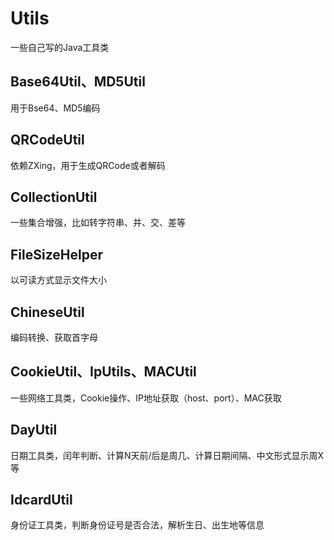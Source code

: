 # Utils
一些自己写的Java工具类
## Base64Util、MD5Util
用于Bse64、MD5编码
## QRCodeUtil
依赖ZXing，用于生成QRCode或者解码
## CollectionUtil
一些集合增强，比如转字符串、并、交、差等
## FileSizeHelper
以可读方式显示文件大小
## ChineseUtil
编码转换、获取首字母
## CookieUtil、IpUtils、MACUtil
一些网络工具类，Cookie操作、IP地址获取（host、port）、MAC获取
## DayUtil
日期工具类，闰年判断、计算N天前/后是周几、计算日期间隔、中文形式显示周X等
## IdcardUtil
身份证工具类，判断身份证号是否合法，解析生日、出生地等信息
